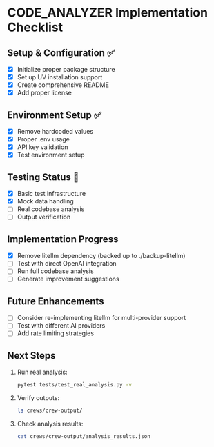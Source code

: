 # CODE_ANALYZER Implementation Checklist

## Setup & Configuration ✅
- [x] Initialize proper package structure
- [x] Set up UV installation support
- [x] Create comprehensive README
- [x] Add proper license

## Environment Setup ✅
- [x] Remove hardcoded values
- [x] Proper .env usage
- [x] API key validation
- [x] Test environment setup

## Testing Status 🧪
- [x] Basic test infrastructure
- [x] Mock data handling
- [ ] Real codebase analysis
- [ ] Output verification

## Implementation Progress
- [x] Remove litellm dependency (backed up to ./backup-litellm)
- [ ] Test with direct OpenAI integration
- [ ] Run full codebase analysis
- [ ] Generate improvement suggestions

## Future Enhancements
- [ ] Consider re-implementing litellm for multi-provider support
- [ ] Test with different AI providers
- [ ] Add rate limiting strategies

## Next Steps
1. Run real analysis:
   ```bash
   pytest tests/test_real_analysis.py -v
   ```

2. Verify outputs:
   ```bash
   ls crews/crew-output/
   ```

3. Check analysis results:
   ```bash
   cat crews/crew-output/analysis_results.json
   ```